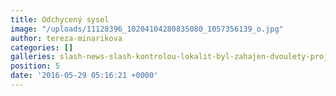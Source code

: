 ```yaml
---
title: Odchycený sysel
image: "/uploads/11128396_10204104280835080_1057356139_o.jpg"
author: tereza-minarikova
categories: []
galleries: slash-news-slash-kontrolou-lokalit-byl-zahajen-dvoulety-projekt
position: 5
date: '2016-05-29 05:16:21 +0000'
---
```

